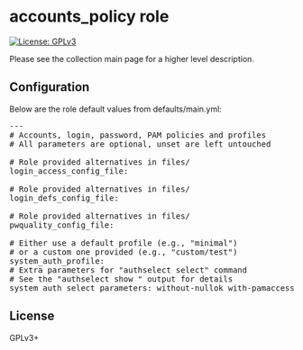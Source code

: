 # accounts_policy role

[![License: GPLv3](https://img.shields.io/badge/license-GPLv3-brightgreen.svg)](https://www.gnu.org/licenses/gpl-3.0)

Please see the collection main page for a higher level description.

## Configuration

Below are the role default values from defaults/main.yml:

<pre>
---
# Accounts, login, password, PAM policies and profiles
# All parameters are optional, unset are left untouched

# Role provided alternatives in files/
login_access_config_file:

# Role provided alternatives in files/
login_defs_config_file:

# Role provided alternatives in files/
pwquality_config_file:

# Either use a default profile (e.g., "minimal")
# or a custom one provided (e.g., "custom/test")
system_auth_profile:
# Extra parameters for "authselect select" command
# See the "authselect show <profile>" output for details
system_auth_select_parameters: without-nullok with-pamaccess
</pre>

## License

GPLv3+
